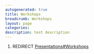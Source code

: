 ```yaml
---
autogenerated: true
title: Workshops
breadcrumb: Workshops
layout: page
categories: 
description: test description
---
```


1.  REDIRECT [Presentations\#Workshops](Presentations#Workshops )
